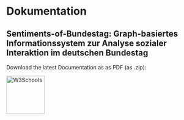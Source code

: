 # Dokumentation
## Sentiments-of-Bundestag: Graph-basiertes Informationssystem zur Analyse sozialer Interaktion im deutschen Bundestag 


Download the latest Documentation as as PDF (as .zip):

<a href="(https://nightly.link/Sentiments-of-Bundestag/Dokumentation/workflows/compile_documentation/main/SentimentsOfBundestag_documentation.zip">
<img border="0" alt="W3Schools" src="https://cdn.icon-icons.com/icons2/2566/PNG/512/file_download_pdf_icon_153420.png" width="100" height="100">
</a>
